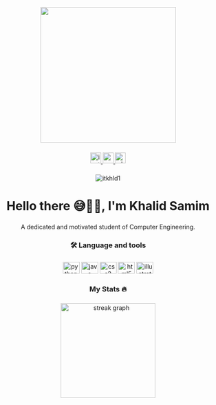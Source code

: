 <div align="center">
  <img height="315" src="https://i.pinimg.com/originals/54/e3/7d/54e37d8074ebcde1d96c77d7b2a7f310.gif"  />
</div>

###

<div align="center">
  <a href="https://instagram.com/itkhld" target="_blank">
    <img src="https://img.shields.io/static/v1?message=Instagram&logo=instagram&label=itkhld&color=E4405F&logoColor=white&labelColor=&style=for-the-badge" height="25" alt="instagram logo"  />
  </a>
  <a href="https://gmail.com/khalidsamim321@gmail.com" target="_blank">
    <img src="https://img.shields.io/static/v1?message=Gmail&logo=gmail&label=&color=D14836&logoColor=white&labelColor=&style=for-the-badge" height="25" alt="gmail logo"  />
  </a>
  <a href="https://whatsapp.com/00905558791740" target="_blank">
    <img src="https://img.shields.io/static/v1?message=Whatsapp&logo=whatsapp&label=&color=25D366&logoColor=white&labelColor=&style=for-the-badge" height="25" alt="whatsapp logo"  />
  </a>
</div>

###

<div align="center"><p align="center"> <img src="https://komarev.com/ghpvc/?username=itkhld1&label=Profile%20views&color=0e75b6&style=flat" alt="itkhld1" /> </p>
</div>

###

<h1 align="center">Hello there 😅👋🏻, I'm Khalid Samim</h1>

###

<p align="center">A dedicated and motivated student of Computer Engineering.</p>

###

<h3 align="center">🛠 Language and tools</h3>

###

<div align="center">
  <img src="https://cdn.jsdelivr.net/gh/devicons/devicon/icons/python/python-original.svg" height="27" width="39" alt="python logo"  />
  <img src="https://cdn.jsdelivr.net/gh/devicons/devicon/icons/java/java-original.svg" height="27" width="39" alt="java logo"  />
  <img src="https://cdn.jsdelivr.net/gh/devicons/devicon/icons/css3/css3-original.svg" height="27" width="39" alt="css3 logo"  />
  <img src="https://cdn.jsdelivr.net/gh/devicons/devicon/icons/html5/html5-original.svg" height="27" width="39" alt="html5 logo"  />
  <img src="https://cdn.jsdelivr.net/gh/devicons/devicon/icons/illustrator/illustrator-plain.svg" height="27" width="39" alt="illustrator logo"  />
</div>

###

<h3 align="center">My Stats 🔥</h3>

###

<div align="center">
  <img src="https://streak-stats.demolab.com?user=itkhld1&locale=en&mode=daily&theme=swift&hide_border=true&border_radius=5&order=3" height="220" alt="streak graph"  />
</div>

###
